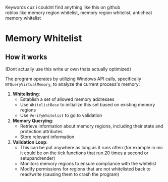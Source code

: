 Keywords cuz i couldnt find anything like this on github<br/>
roblox like memory region whitelist,
memory region whitelist,
anticheat memory whitelist

# Memory Whitelist

## How it works

(Dont actually use this write ur own thats actually optimized)

The program operates by utilizing Windows API calls, specifically `NTQueryVirtualMemory`, to analyze the current process's memory:
1. **Whitelisting**:
   - Establish a set of allowed memory addresses
   - Use `WhitelistBase` to initialize this set based on existing memory regions
   - Use `VerifyWhitelist` to go to validation
2. **Memory Querying**:
   - Retrieve information about memory regions, including their state and protection attributes
   - Store relevant information
3. **Validation Loop**:
   - This can be put anywhere as long as it runs often (for example in mc it could be on the tick functions that run 20 times a second or setupandrender)
   - Monitors memory regions to ensure compliance with the whitelist
   - Modify permissions for regions that are not whitelisted back to read/write (causing them to crash the program)
